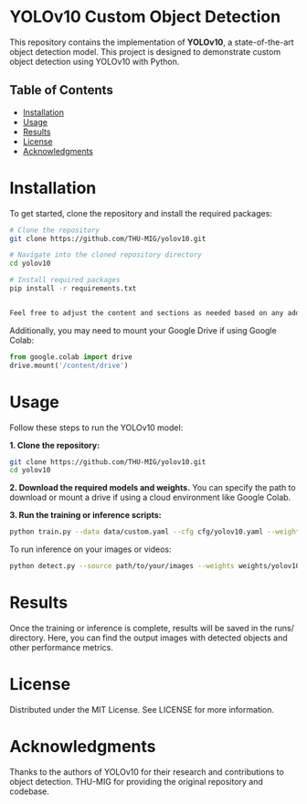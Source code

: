 # YOLOv10 Custom Object Detection

This repository contains the implementation of **YOLOv10**, a state-of-the-art object detection model. This project is designed to demonstrate custom object detection using YOLOv10 with Python.

## Table of Contents

- [Installation](#installation)
- [Usage](#usage)
- [Results](#results)
- [License](#license)
- [Acknowledgments](#acknowledgments)

# Installation

To get started, clone the repository and install the required packages:

```bash
# Clone the repository
git clone https://github.com/THU-MIG/yolov10.git

# Navigate into the cloned repository directory
cd yolov10

# Install required packages
pip install -r requirements.txt


Feel free to adjust the content and sections as needed based on any additional information from
```

Additionally, you may need to mount your Google Drive if using Google Colab:

```python
from google.colab import drive
drive.mount('/content/drive')
```

# Usage

Follow these steps to run the YOLOv10 model:

**1. Clone the repository:**

```bash
git clone https://github.com/THU-MIG/yolov10.git
cd yolov10
```

**2. Download the required models and weights.** You can specify the path to download or mount a drive if using a cloud environment like Google Colab.

**3. Run the training or inference scripts:**

```bash
python train.py --data data/custom.yaml --cfg cfg/yolov10.yaml --weights weights/yolov10.pt --epochs 50
```
To run inference on your images or videos:

```bash
python detect.py --source path/to/your/images --weights weights/yolov10.pt
```

# Results

Once the training or inference is complete, results will be saved in the runs/ directory. Here, you can find the output images with detected objects and other performance metrics.

# License

Distributed under the MIT License. See LICENSE for more information.

# Acknowledgments

Thanks to the authors of YOLOv10 for their research and contributions to object detection.
THU-MIG for providing the original repository and codebase.
